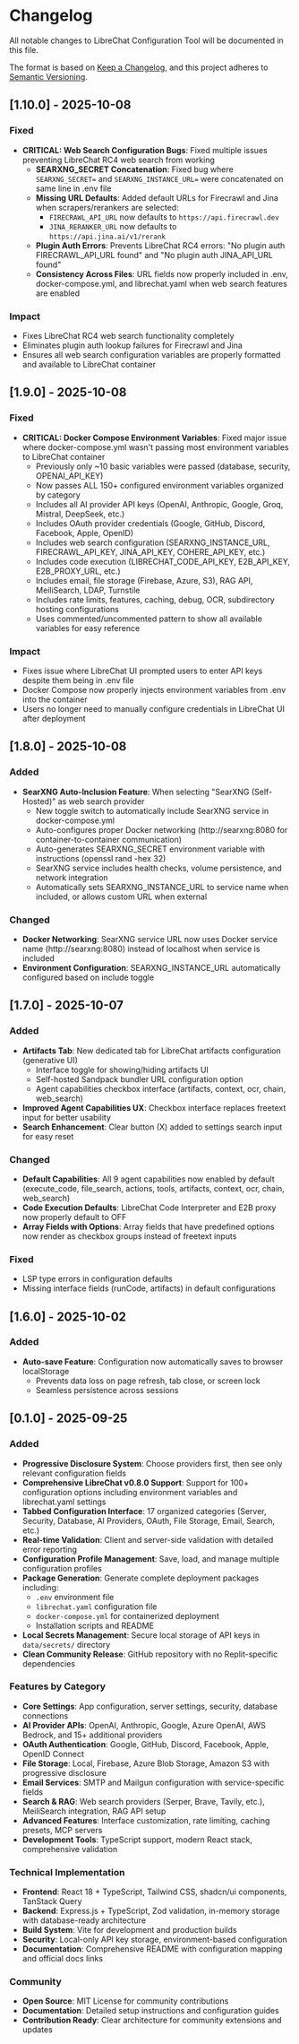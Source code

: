 # Changelog

All notable changes to LibreChat Configuration Tool will be documented in this file.

The format is based on [Keep a Changelog](https://keepachangelog.com/en/1.0.0/),
and this project adheres to [Semantic Versioning](https://semver.org/spec/v2.0.0.html).

## [1.10.0] - 2025-10-08

### Fixed
- **CRITICAL: Web Search Configuration Bugs**: Fixed multiple issues preventing LibreChat RC4 web search from working
  - **SEARXNG_SECRET Concatenation**: Fixed bug where `SEARXNG_SECRET=` and `SEARXNG_INSTANCE_URL=` were concatenated on same line in .env file
  - **Missing URL Defaults**: Added default URLs for Firecrawl and Jina when scrapers/rerankers are selected:
    - `FIRECRAWL_API_URL` now defaults to `https://api.firecrawl.dev`
    - `JINA_RERANKER_URL` now defaults to `https://api.jina.ai/v1/rerank`
  - **Plugin Auth Errors**: Prevents LibreChat RC4 errors: "No plugin auth FIRECRAWL_API_URL found" and "No plugin auth JINA_API_URL found"
  - **Consistency Across Files**: URL fields now properly included in .env, docker-compose.yml, and librechat.yaml when web search features are enabled

### Impact
- Fixes LibreChat RC4 web search functionality completely
- Eliminates plugin auth lookup failures for Firecrawl and Jina
- Ensures all web search configuration variables are properly formatted and available to LibreChat container

## [1.9.0] - 2025-10-08

### Fixed
- **CRITICAL: Docker Compose Environment Variables**: Fixed major issue where docker-compose.yml wasn't passing most environment variables to LibreChat container
  - Previously only ~10 basic variables were passed (database, security, OPENAI_API_KEY)
  - Now passes ALL 150+ configured environment variables organized by category
  - Includes all AI provider API keys (OpenAI, Anthropic, Google, Groq, Mistral, DeepSeek, etc.)
  - Includes OAuth provider credentials (Google, GitHub, Discord, Facebook, Apple, OpenID)
  - Includes web search configuration (SEARXNG_INSTANCE_URL, FIRECRAWL_API_KEY, JINA_API_KEY, COHERE_API_KEY, etc.)
  - Includes code execution (LIBRECHAT_CODE_API_KEY, E2B_API_KEY, E2B_PROXY_URL, etc.)
  - Includes email, file storage (Firebase, Azure, S3), RAG API, MeiliSearch, LDAP, Turnstile
  - Includes rate limits, features, caching, debug, OCR, subdirectory hosting configurations
  - Uses commented/uncommented pattern to show all available variables for easy reference

### Impact
- Fixes issue where LibreChat UI prompted users to enter API keys despite them being in .env file
- Docker Compose now properly injects environment variables from .env into the container
- Users no longer need to manually configure credentials in LibreChat UI after deployment

## [1.8.0] - 2025-10-08

### Added
- **SearXNG Auto-Inclusion Feature**: When selecting "SearXNG (Self-Hosted)" as web search provider
  - New toggle switch to automatically include SearXNG service in docker-compose.yml
  - Auto-configures proper Docker networking (http://searxng:8080 for container-to-container communication)
  - Auto-generates SEARXNG_SECRET environment variable with instructions (openssl rand -hex 32)
  - SearXNG service includes health checks, volume persistence, and network integration
  - Automatically sets SEARXNG_INSTANCE_URL to service name when included, or allows custom URL when external

### Changed
- **Docker Networking**: SearXNG service URL now uses Docker service name (http://searxng:8080) instead of localhost when service is included
- **Environment Configuration**: SEARXNG_INSTANCE_URL automatically configured based on include toggle

## [1.7.0] - 2025-10-07

### Added
- **Artifacts Tab**: New dedicated tab for LibreChat artifacts configuration (generative UI)
  - Interface toggle for showing/hiding artifacts UI
  - Self-hosted Sandpack bundler URL configuration option
  - Agent capabilities checkbox interface (artifacts, context, ocr, chain, web_search)
- **Improved Agent Capabilities UX**: Checkbox interface replaces freetext input for better usability
- **Search Enhancement**: Clear button (X) added to settings search input for easy reset

### Changed
- **Default Capabilities**: All 9 agent capabilities now enabled by default (execute_code, file_search, actions, tools, artifacts, context, ocr, chain, web_search)
- **Code Execution Defaults**: LibreChat Code Interpreter and E2B proxy now properly default to OFF
- **Array Fields with Options**: Array fields that have predefined options now render as checkbox groups instead of freetext inputs

### Fixed
- LSP type errors in configuration defaults
- Missing interface fields (runCode, artifacts) in default configurations

## [1.6.0] - 2025-10-02

### Added
- **Auto-save Feature**: Configuration now automatically saves to browser localStorage
  - Prevents data loss on page refresh, tab close, or screen lock
  - Seamless persistence across sessions

## [0.1.0] - 2025-09-25

### Added
- **Progressive Disclosure System**: Choose providers first, then see only relevant configuration fields
- **Comprehensive LibreChat v0.8.0 Support**: Support for 100+ configuration options including environment variables and librechat.yaml settings
- **Tabbed Configuration Interface**: 17 organized categories (Server, Security, Database, AI Providers, OAuth, File Storage, Email, Search, etc.)
- **Real-time Validation**: Client and server-side validation with detailed error reporting
- **Configuration Profile Management**: Save, load, and manage multiple configuration profiles
- **Package Generation**: Generate complete deployment packages including:
  - `.env` environment file
  - `librechat.yaml` configuration file
  - `docker-compose.yml` for containerized deployment
  - Installation scripts and README
- **Local Secrets Management**: Secure local storage of API keys in `data/secrets/` directory
- **Clean Community Release**: GitHub repository with no Replit-specific dependencies

### Features by Category
- **Core Settings**: App configuration, server settings, security, database connections
- **AI Provider APIs**: OpenAI, Anthropic, Google, Azure OpenAI, AWS Bedrock, and 15+ additional providers
- **OAuth Authentication**: Google, GitHub, Discord, Facebook, Apple, OpenID Connect
- **File Storage**: Local, Firebase, Azure Blob Storage, Amazon S3 with progressive disclosure
- **Email Services**: SMTP and Mailgun configuration with service-specific fields
- **Search & RAG**: Web search providers (Serper, Brave, Tavily, etc.), MeiliSearch integration, RAG API setup
- **Advanced Features**: Interface customization, rate limiting, caching presets, MCP servers
- **Development Tools**: TypeScript support, modern React stack, comprehensive validation

### Technical Implementation
- **Frontend**: React 18 + TypeScript, Tailwind CSS, shadcn/ui components, TanStack Query
- **Backend**: Express.js + TypeScript, Zod validation, in-memory storage with database-ready architecture
- **Build System**: Vite for development and production builds
- **Security**: Local-only API key storage, environment-based configuration
- **Documentation**: Comprehensive README with configuration mapping and official docs links

### Community
- **Open Source**: MIT License for community contributions
- **Documentation**: Detailed setup instructions and configuration guides
- **Contribution Ready**: Clear architecture for community extensions and updates